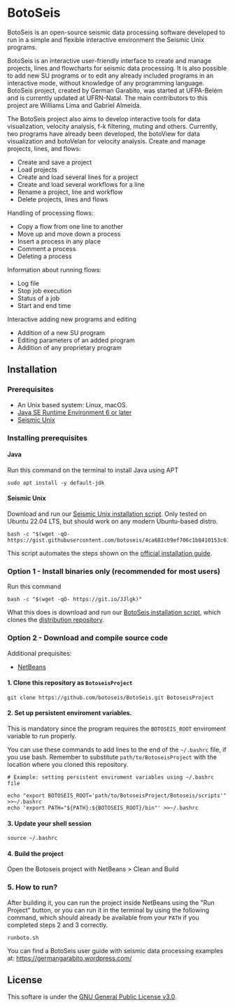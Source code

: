# BotoSeis

BotoSeis is an open-source seismic data processing software developed to run in a simple and flexible interactive environment the Seismic Unix programs.

BotoSeis is an interactive user-friendly interface to create and manage projects, lines and flowcharts for seismic data processing. It is also possible to add new SU programs or to edit any already included programs in an interactive mode, without knowledge of  any programming language. BotoSeis project, created by German Garabito, was started at UFPA-Belém and is currently updated at UFRN-Natal. The main contributors to this project are Williams Lima and Gabriel Almeida.

The BotoSeis project also aims to develop interactive tools for data visualization, velocity analysis, f-k filtering, muting and others. Currently, two programs have already been developed, the botoView for data visualization and botoVelan for velocity analysis.
Create and manage projects, lines, and flows:

- Create and save a project
- Load projects
- Create and load several lines for a project
- Create and load several workflows for a line
- Rename a project, line and workflow
- Delete projects, lines and flows

Handling of processing flows:
- Copy a flow from one line to another
- Move up and move down a process
- Insert a process in any place
- Comment a process
- Deleting a process

Information about running flows:
- Log file
- Stop job execution
- Status of a job
- Start and end time

Interactive adding new programs and editing
- Addition of a new SU program
- Editing parameters of an added program
- Addition of any proprietary program

## Installation

### Prerequisites
- An Unix based system: Linux, macOS.
- [Java SE Runtime Environment 6 or later](https://www.oracle.com/java/technologies/javase-downloads.html)
- [Seismic Unix](https://github.com/JohnWStockwellJr/SeisUnix/wiki#installation-notes)

### Installing prerequisites

#### Java

Run this command on the terminal to install Java using APT
```
sudo apt install -y default-jdk
```

#### Seismic Unix

Download and run our [Seismic Unix installation script](https://gist.github.com/botoseis/4ca681cb9ef706c1b8410153c6199cf2). Only tested on Ubuntu 22.04 LTS, but should work on any modern Ubuntu-based distro.
```
bash -c "$(wget -qO- https://gist.githubusercontent.com/botoseis/4ca681cb9ef706c1b8410153c6199cf2/raw/b16ad754839d1ca3657d8e8396db14f5ba791e6b/install_seismic_unix.sh)"
```
This script automates the steps shown on the [official installation guide](https://wiki.seismic-unix.org/sudoc:su_installation).

### Option 1 - Install binaries only (recommended for most users)

Run this command
```
bash -c "$(wget -qO- https://git.io/JJlgk)"
```
What this does is download and run our [BotoSeis installation script](https://gist.github.com/botoseis/fe86c3c13f65e3d43b11e4fa9560ce30), which clones the [distribution repository](https://github.com/botoseis/botoseis-bin).

### Option 2 - Download and compile source code

Additional prequisites:
- [NetBeans](https://netbeans.apache.org/download/index.html)

#### 1. Clone this repository as `BotoseisProject`
```
git clone https://github.com/botoseis/BotoSeis.git BotoseisProject
```

#### 2. Set up persistent enviroment variables. 
This is mandatory since the program requires the `BOTOSEIS_ROOT` enviroment variable to run properly.

You can use these commands to add lines to the end of the `~/.bashrc` file, if you use bash. Remember to substitute `path/to/BotoseisProject` with the location where you cloned this repository.
```
# Example: setting persistent enviroment variables using ~/.bashrc file

echo "export BOTOSEIS_ROOT='path/to/BotoseisProject/Botoseis/scripts'" >>~/.bashrc
echo 'export PATH="${PATH}:${BOTOSEIS_ROOT}/bin"' >>~/.bashrc
```

#### 3. Update your shell session
```
source ~/.bashrc
```

#### 4. Build the project

Open the Botoseis project with NetBeans > Clean and Build

### 5. How to run?

After building it, you can run the project inside NetBeans using the "Run Project" button, or you can run it in the terminal by using the following command, which should already be available from your `PATH` if you completed steps 2 and 3 correctly.
```
runboto.sh
```
You can find a BotoSeis user guide with seismic data processing examples at: https://germangarabito.wordpress.com/

## License

This softare is under the [GNU General Public License v3.0](LICENSE).
